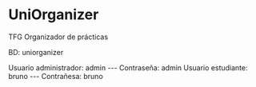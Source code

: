# UniOrganizer
TFG Organizador de prácticas

BD: uniorganizer

Usuario administrador: admin --- Contraseña: admin
Usuario estudiante: bruno --- Contrañesa: bruno
